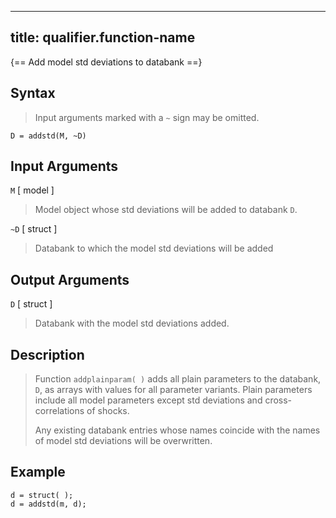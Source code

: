 
---
title: qualifier.function-name
---

{== Add model std deviations to databank ==}


## Syntax

>
> Input arguments marked with a `~` sign may be omitted.
>
    D = addstd(M, ~D)


## Input Arguments

`M` [ model ] 
>
> Model object whose std deviations will be added to databank `D`.
>

`~D` [ struct ] 
>
> Databank to which the model std deviations will be added
>

## Output Arguments

`D` [ struct ] 
>
> Databank with the model std deviations added.
>

## Description

>
> Function `addplainparam( )` adds all plain parameters to the databank,
> `D`, as arrays with values for all parameter variants. Plain parameters
> include all model parameters except std deviations and cross-correlations
> of shocks.
>
> Any existing databank entries whose names coincide with the names of
> model std deviations will be overwritten.
>

## Example

    d = struct( );
    d = addstd(m, d);
